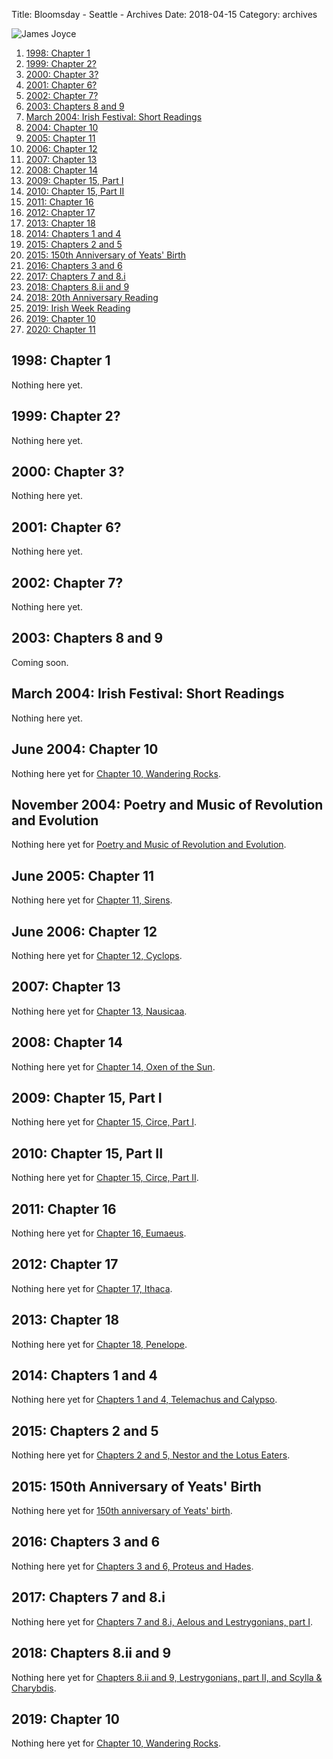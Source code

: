 Title: Bloomsday - Seattle - Archives
Date: 2018-04-15
Category: archives

![James Joyce]({filename}/images/jj2.jpg)

1.  [1998: Chapter 1](#1998)
2.  [1999: Chapter 2?](#1999)
3.  [2000: Chapter 3?](#2000)
4.  [2001: Chapter 6?](#2001)
5.  [2002: Chapter 7?](#2002)
6.  [2003: Chapters 8 and 9](#2003)
7.  [March 2004: Irish Festival: Short Readings](#2004-March)
8.  [2004: Chapter 10](#2004-Bloomsday)
9.  [2005: Chapter 11](#2005-Bloomsday)
10. [2006: Chapter 12](#2006-Bloomsday)
11. [2007: Chapter 13](#2007-Bloomsday)
12. [2008: Chapter 14](#2008-Bloomsday)
13. [2009: Chapter 15, Part I](#2009-Bloomsday)
14. [2010: Chapter 15, Part II](#2010-Bloomsday)
15. [2011: Chapter 16](#2011-Bloomsday)
16. [2012: Chapter 17](#2012-Bloomsday)
17. [2013: Chapter 18](#2013-Bloomsday)
18. [2014: Chapters 1 and 4](#2014-Bloomsday)
19. [2015: Chapters 2 and 5](#2015-Bloomsday)
20. [2015: 150th Anniversary of Yeats' Birth](2015-Yeats)
21. [2016: Chapters 3 and 6](#2016-Bloomsday)
22. [2017: Chapters 7 and 8.i](#2017-Bloomsday)
23. [2018: Chapters 8.ii and 9](#2018-Bloomsday)
24. [2018: 20th Anniversary Reading](#2018-20thanniv)
25. [2019: Irish Week Reading](#2019-irish-week)
26. [2019: Chapter 10](#2019-Bloomsday)
27. [2020: Chapter 11](#2020-Bloomsday)

1998: Chapter 1
---------------

Nothing here yet.

1999: Chapter 2?
----------------

Nothing here yet.

2000: Chapter 3?
----------------

Nothing here yet.

2001: Chapter 6?
----------------

Nothing here yet.

2002: Chapter 7?
----------------

Nothing here yet.

2003: Chapters 8 and 9
----------------------

Coming soon.

March 2004: Irish Festival: Short Readings
------------------------------------------

Nothing here yet.

June 2004: Chapter 10
---------------------

Nothing here yet for [Chapter 10, Wandering Rocks]({filename}Joyce/Bloomsday/2004.md).

November 2004: Poetry and Music of Revolution and Evolution
-----------------------------------------------------------

Nothing here yet for [Poetry and Music of Revolution and
Evolution]({filename}rEvolution.md).

June 2005: Chapter 11
---------------------

Nothing here yet for [Chapter 11, Sirens]({filename}Joyce/Bloomsday/2005.md).

June 2006: Chapter 12
---------------------

Nothing here yet for [Chapter 12, Cyclops]({filename}Joyce/Bloomsday/2006.md).

2007: Chapter 13
----------------

Nothing here yet for [Chapter 13, Nausicaa]({filename}Joyce/Bloomsday/2007.md).

2008: Chapter 14
----------------

Nothing here yet for [Chapter 14, Oxen of the Sun]({filename}Joyce/Bloomsday/2008.md).

2009: Chapter 15, Part I
------------------------

Nothing here yet for [Chapter 15, Circe, Part I]({filename}Joyce/Bloomsday/2009.md).

2010: Chapter 15, Part II
-------------------------

Nothing here yet for [Chapter 15, Circe, Part II]({filename}Joyce/Bloomsday/2010.md).

2011: Chapter 16
----------------

Nothing here yet for [Chapter 16, Eumaeus]({filename}Joyce/Bloomsday/2011.md).

2012: Chapter 17
----------------

Nothing here yet for [Chapter 17, Ithaca]({filename}Joyce/Bloomsday/2012.md).

2013: Chapter 18
----------------

Nothing here yet for [Chapter 18, Penelope]({filename}Joyce/Bloomsday/2013.md).

2014: Chapters 1 and 4
----------------------

Nothing here yet for [Chapters 1 and 4, Telemachus and Calypso]({filename}Joyce/Bloomsday/2014.md).

2015: Chapters 2 and 5
----------------------

Nothing here yet for [Chapters 2 and 5, Nestor and the Lotus Eaters]({filename}Joyce/Bloomsday/2015.md).

2015: 150th Anniversary of Yeats' Birth
---------------------------------------

Nothing here yet for [150th anniversary of Yeats' birth]({filename}Yeats/2015/150-reading.md).

2016: Chapters 3 and 6
----------------------

Nothing here yet for [Chapters 3 and 6, Proteus and Hades]({filename}Joyce/Bloomsday/2016.md).

2017: Chapters 7 and 8.i
------------------------

Nothing here yet for [Chapters 7 and 8.i, Aelous and Lestrygonians, part I]({filename}Joyce/Bloomsday/2017.md).

2018: Chapters 8.ii and 9
-------------------------

Nothing here yet for [Chapters 8.ii and 9, Lestrygonians, part II, and Scylla & Charybdis]({filename}Joyce/Bloomsday/2018.md).

2019: Chapter 10
----------------

Nothing here yet for [Chapter 10, Wandering Rocks]({filename}Joyce/Bloomsday/2019.md).
